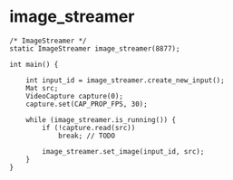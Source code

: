 # image_streamer


    /* ImageStreamer */
    static ImageStreamer image_streamer(8877);

    int main() {

        int input_id = image_streamer.create_new_input();
        Mat src;
        VideoCapture capture(0);
        capture.set(CAP_PROP_FPS, 30);

        while (image_streamer.is_running()) {
            if (!capture.read(src))
                break; // TODO

            image_streamer.set_image(input_id, src);
        }
    }
